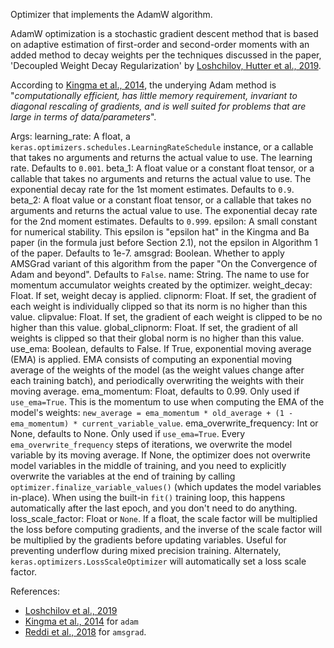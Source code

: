 Optimizer that implements the AdamW algorithm.

AdamW optimization is a stochastic gradient descent method that is based on
adaptive estimation of first-order and second-order moments with an added
method to decay weights per the techniques discussed in the paper,
'Decoupled Weight Decay Regularization' by
[Loshchilov, Hutter et al., 2019](https://arxiv.org/abs/1711.05101).

According to
[Kingma et al., 2014](http://arxiv.org/abs/1412.6980),
the underying Adam method is "*computationally
efficient, has little memory requirement, invariant to diagonal rescaling of
gradients, and is well suited for problems that are large in terms of
data/parameters*".

Args:
    learning_rate: A float, a
        `keras.optimizers.schedules.LearningRateSchedule` instance, or
        a callable that takes no arguments and returns the actual value to
        use. The learning rate. Defaults to `0.001`.
    beta_1: A float value or a constant float tensor, or a callable
        that takes no arguments and returns the actual value to use. The
        exponential decay rate for the 1st moment estimates.
        Defaults to `0.9`.
    beta_2: A float value or a constant float tensor, or a callable
        that takes no arguments and returns the actual value to use. The
        exponential decay rate for the 2nd moment estimates.
        Defaults to `0.999`.
    epsilon: A small constant for numerical stability. This epsilon is
        "epsilon hat" in the Kingma and Ba paper (in the formula just
        before Section 2.1), not the epsilon in Algorithm 1 of the paper.
        Defaults to 1e-7.
    amsgrad: Boolean. Whether to apply AMSGrad variant of this algorithm
        from the paper "On the Convergence of Adam and beyond".
        Defaults to `False`.
    name: String. The name to use
      for momentum accumulator weights created by
      the optimizer.
    weight_decay: Float. If set, weight decay is applied.
    clipnorm: Float. If set, the gradient of each weight is individually
      clipped so that its norm is no higher than this value.
    clipvalue: Float. If set, the gradient of each weight is clipped to be
      no higher than this value.
    global_clipnorm: Float. If set, the gradient of all weights is clipped
      so that their global norm is no higher than this value.
    use_ema: Boolean, defaults to False. If True, exponential moving average
      (EMA) is applied. EMA consists of computing an exponential moving
      average of the weights of the model (as the weight values change after
      each training batch), and periodically overwriting the weights with
      their moving average.
    ema_momentum: Float, defaults to 0.99. Only used if `use_ema=True`.
      This is the momentum to use when computing
      the EMA of the model's weights:
      `new_average = ema_momentum * old_average + (1 - ema_momentum) *
      current_variable_value`.
    ema_overwrite_frequency: Int or None, defaults to None. Only used if
      `use_ema=True`. Every `ema_overwrite_frequency` steps of iterations,
      we overwrite the model variable by its moving average.
      If None, the optimizer
      does not overwrite model variables in the middle of training, and you
      need to explicitly overwrite the variables at the end of training
      by calling `optimizer.finalize_variable_values()`
      (which updates the model
      variables in-place). When using the built-in `fit()` training loop,
      this happens automatically after the last epoch,
      and you don't need to do anything.
    loss_scale_factor: Float or `None`. If a float, the scale factor will
      be multiplied the loss before computing gradients, and the inverse of
      the scale factor will be multiplied by the gradients before updating
      variables. Useful for preventing underflow during mixed precision
      training. Alternately, `keras.optimizers.LossScaleOptimizer` will
      automatically set a loss scale factor.


References:

- [Loshchilov et al., 2019](https://arxiv.org/abs/1711.05101)
- [Kingma et al., 2014](http://arxiv.org/abs/1412.6980) for `adam`
- [Reddi et al., 2018](
    https://openreview.net/pdf?id=ryQu7f-RZ) for `amsgrad`.
